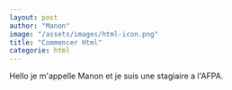 ```yaml
---
layout: post
author: "Manon"
image: "/assets/images/html-icon.png"
title: "Commencer Html"
categorie: html
---
```




Hello je m'appelle Manon et je suis une stagiaire a l'AFPA.